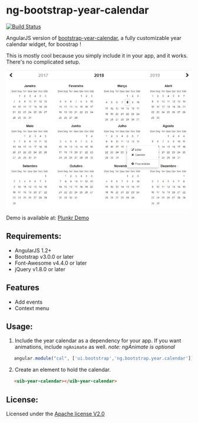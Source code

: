 ﻿ng-bootstrap-year-calendar
===================

[![Build Status](https://travis-ci.org/pedrodiascastro/ng-bootstrap-year-calendar.svg?branch=master)](https://travis-ci.org/pedrodiascastro/ng-bootstrap-year-calendar)

AngularJS version of [bootstrap-year-calendar](www.bootstrap-year-calendar.com), a fully customizable year calendar widget, for boostrap !

This is mostly cool because you simply include it in your app, and it works.  There's no complicated setup.

![alt tag](/assets/img/preview.jpg)

Demo is available at: [Plunkr Demo](http://plnkr.co/edit/jqSJt4LF1PJoeG63OCKI?p=preview)

## Requirements:

 - AngularJS 1.2+
 - Bootstrap v3.0.0 or later
 - Font-Awesome v4.4.0 or later 
 - jQuery v1.8.0 or later

<!--**File Size:** 2.4Kb minified, 0.5Kb gzipped-->

## Features
 - Add events
 - Context menu

## Usage:

 1. Include the year calendar as a dependency for your app.  If you want animations, include `ngAnimate` as well. *note: ngAnimate is optional*

 ```javascript
    angular.module("cal", ['ui.bootstrap','ng.bootstrap.year.calendar']);
 ```

 2. Create an element to hold the calendar.
 ```html
    <uib-year-calendar></uib-year-calendar>
 ```

## License:
Licensed under the  [Apache license V2.0](http://www.apache.org/licenses/LICENSE-2.0)
